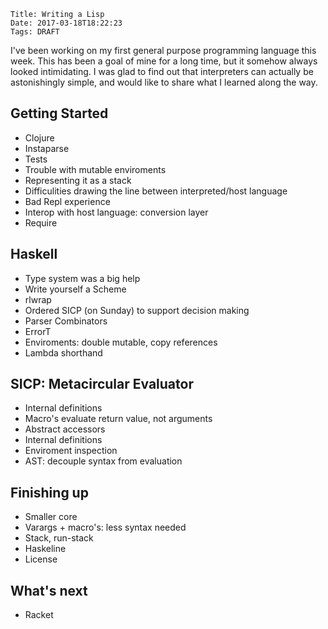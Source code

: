     Title: Writing a Lisp
    Date: 2017-03-18T18:22:23
    Tags: DRAFT

I've been working on my first general purpose programming language this week. This has been a goal of mine for a long time, but it somehow always looked intimidating.
I was glad to find out that interpreters can actually be astonishingly simple, and would like to share what I learned along the way.

<!-- more -->

## Getting Started
- Clojure
- Instaparse
- Tests
- Trouble with mutable enviroments
- Representing it as a stack
- Difficulities drawing the line between interpreted/host language
- Bad Repl experience
- Interop with host language: conversion layer
- Require


## Haskell
- Type system was a big help
- Write yourself a Scheme
- rlwrap
- Ordered SICP (on Sunday) to support decision making
- Parser Combinators
- ErrorT
- Enviroments: double mutable, copy references
- Lambda shorthand

## SICP: Metacircular Evaluator
- Internal definitions
- Macro's evaluate return value, not arguments
- Abstract accessors
- Internal definitions
- Enviroment inspection
- AST: decouple syntax from evaluation

## Finishing up
- Smaller core
- Varargs + macro's: less syntax needed
- Stack, run-stack
- Haskeline
- License

## What's next
- Racket
